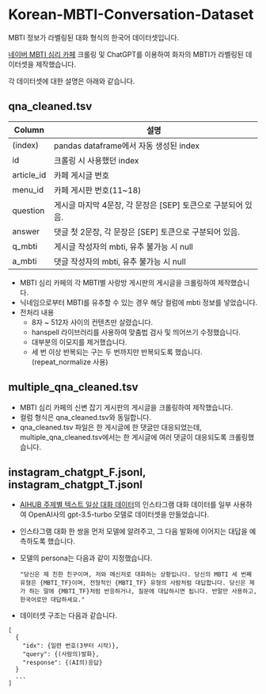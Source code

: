 # Korean-MBTI-Conversation-Dataset
MBTI 정보가 라벨링된 대화 형식의 한국어 데이터셋입니다.

[네이버 MBTI 심리 카페](https://cafe.naver.com/mbticafe) 크롤링 및 ChatGPT를 이용하여 화자의 MBTI가 라벨링된 데이터셋을 제작했습니다.

각 데이터셋에 대한 설명은 아래와 같습니다.

## qna_cleaned.tsv
|Column|설명|
|---|---|
|(index)|pandas dataframe에서 자동 생성된 index|
|id|크롤링 시 사용했던 index|
|article_id|카페 게시글 번호|
|menu_id|카페 게시판 번호(11~18)|
|question|게시글 마지막 4문장, 각 문장은 [SEP] 토큰으로 구분되어 있음.|
|answer|댓글 첫 2문장, 각 문장은 [SEP] 토큰으로 구분되어 있음.|
|q_mbti|게시글 작성자의 mbti, 유추 불가능 시 null|
|a_mbti|댓글 작성자의 mbti, 유추 불가능 시 null|

- MBTI 심리 카페의 각 MBTI별 사랑방 게시판의 게시글을 크롤링하여 제작했습니다.
- 닉네임으로부터 MBTI를 유추할 수 있는 경우 해당 컬럼에 mbti 정보를 넣었습니다.
- 전처리 내용
  - 8자 ~ 512자 사이의 컨텐츠만 살렸습니다.
  - hanspell 라이브러리를 사용하여 맞춤법 검사 및 띄어쓰기 수정했습니다.
  - 대부분의 이모지를 제거했습니다.
  - 세 번 이상 반복되는 구는 두 번까지만 반복되도록 했습니다.(repeat_normalize 사용)

## multiple_qna_cleaned.tsv
- MBTI 심리 카페의 신변 잡기 게시판의 게시글을 크롤링하여 제작했습니다.
- 컬럼 형식은 qna_cleaned.tsv와 동일합니다.
- qna_cleaned.tsv 파일은 한 게시글에 한 댓글만 대응되었는데, multiple_qna_cleaned.tsv에서는 한 게시글에 여러 댓글이 대응되도록 크롤링했습니다.

## instagram_chatgpt_F.jsonl, instagram_chatgpt_T.jsonl
- [AIHUB 주제별 텍스트 일상 대화 데이터](https://aihub.or.kr/aihubdata/data/view.do?currMenu=115&topMenu=100&aihubDataSe=realm&dataSetSn=543)의 인스타그램 대화 데이터를 일부 사용하여 OpenAI사의 gpt-3.5-turbo 모델로 데이터셋을 만들었습니다.
- 인스타그램 대화 한 쌍을 먼저 모델에 알려주고, 그 다음 발화에 이어지는 대답을 예측하도록 했습니다.
- 모델의 persona는 다음과 같이 지정했습니다.
  
  ```"당신은 제 친한 친구이며, 저와 메신저로 대화하는 상황입니다. 당신의 MBTI 세 번째 유형은 {MBTI_TF}이며, 전형적인 {MBTI_TF} 유형의 사람처럼 대답합니다. 당신은 제가 하는 말에 {MBTI_TF}처럼 반응하거나, 질문에 대답하시면 됩니다. 반말만 사용하고, 한국어로만 대답하세요."```
- 데이터셋 구조는 다음과 같습니다.
```
[
  {
    "idx": {일련 번호(3부터 시작)},
    "query": {(사람의)발화},
    "response": {(AI의)응답}
  }
  ...
]
```
